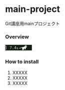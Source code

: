 # main-project
Git講座用mainプロジェクト

### Overview
 ![DEMO](images/sample_video.gif)


### How to install
1. XXXXX
2. XXXXX
3. XXXXX